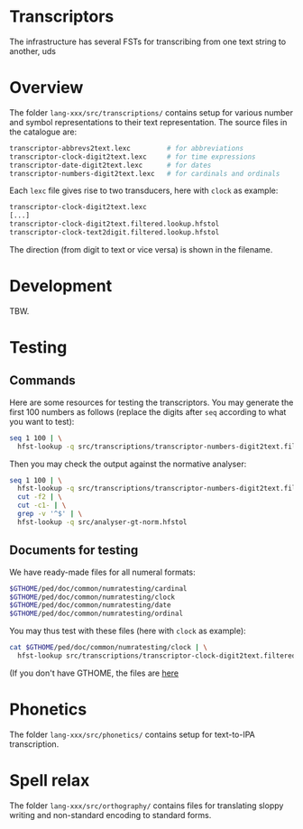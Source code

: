 Transcriptors
=============

The infrastructure has several FSTs for transcribing from one text string to another, uds

# Overview


The folder `lang-xxx/src/transcriptions/` contains setup for various number and symbol representations to their text representation. The source files in the catalogue are:

```sh
transcriptor-abbrevs2text.lexc         # for abbreviations
transcriptor-clock-digit2text.lexc     # for time expressions
transcriptor-date-digit2text.lexc      # for dates
transcriptor-numbers-digit2text.lexc   # for cardinals and ordinals
```

Each `lexc` file gives rise to two transducers, here with `clock`  as example:

```sh
transcriptor-clock-digit2text.lexc
[...]
transcriptor-clock-digit2text.filtered.lookup.hfstol
transcriptor-clock-text2digit.filtered.lookup.hfstol
```

The direction (from digit to text or vice versa) is shown in the filename.

# Development

TBW.

# Testing

## Commands

Here are some resources for testing the transcriptors. You may generate the first 100 numbers as follows (replace the digits after `seq` according to what you want to test):

```sh
seq 1 100 | \
  hfst-lookup -q src/transcriptions/transcriptor-numbers-digit2text.filtered.lookup.hfstol
```

Then you may check the output against the normative analyser:

```sh
seq 1 100 | \
  hfst-lookup -q src/transcriptions/transcriptor-numbers-digit2text.filtered.lookup.hfstol | \
  cut -f2 | \
  cut -c1- | \
  grep -v '^$' | \
  hfst-lookup -q src/analyser-gt-norm.hfstol
``` 

## Documents for testing

We have ready-made files for all numeral formats:

```sh
$GTHOME/ped/doc/common/numratesting/cardinal
$GTHOME/ped/doc/common/numratesting/clock    
$GTHOME/ped/doc/common/numratesting/date     
$GTHOME/ped/doc/common/numratesting/ordinal
```

You may thus test with these files (here with `clock` as example):

```sh
cat $GTHOME/ped/doc/common/numratesting/clock | \
  hfst-lookup src/transcriptions/transcriptor-clock-digit2text.filtered.lookup.hfstol
```

(If you don't have GTHOME, the files are [here](https://gtsvn.uit.no/langtech/trunk/ped/doc/common/numratesting/)


# Phonetics

The folder `lang-xxx/src/phonetics/` contains setup for text-to-IPA transcription.

# Spell relax

The folder `lang-xxx/src/orthography/` contains files for translating sloppy writing and non-standard encoding to standard forms.